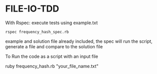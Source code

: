 FILE-IO-TDD
===========

<p>With Rspec: execute tests using example.txt</p>

	rspec frequency_hash_spec.rb

<p>example and solution file already included, the spec will run the script, generate a file and compare to the solution file</p>

<p>To Run the code as a script with an input file</p>
	ruby frequency_hash.rb "your_file_name.txt"

	
